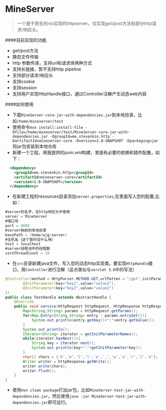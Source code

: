  MineServer
===================================
>一个基于原生的nio实现的httpserver。仅实现*get/post*方法和部分http请求/响应头。

####目前实现的功能
* get/post方法
* 静态文件传输
* http 参数传递，支持url和请求体两种方式
* 支持长链接，暂不支持http pipeline
* 支持部分请求/响应头
* 支持cookie
* 支持session
* 支持用户实现HttpHandle接口，通过Controller注解产生动态web内容


####如何使用
* 下载`MineServer-core-jar-with-dependencies.jar`到本地目录，比如`/home/mineserver/test`
* 使用命令`mvn install:install-file -Dfile=/home/mineserver/test/MineServer-core-jar-with-dependencies.jar -DgroupId=me.stevenkin.http -DartifactId=mineserver-core -Dversion=1.0-SNAPSHOT -Dpackaging=jar`将jar包安装到本地仓库
* 新建一个工程，用我提供的pom.xml构建，里面有必要的依赖和插件配置，如下：
```xml
  <dependency>
    <groupId>me.stevenkin.http</groupId>
    <artifactId>mineserver-core</artifactId>
    <version>1.0-SNAPSHOT</version>
  </dependency>
```
* 在新建工程的resources目录添加`server.properties`,在里面写入您的配置,比如：
```java
#server的名字，在http响应头中使用
server = MineServer
#端口号
port = 8080
#server映射的本地目录
basePath = /home/wjg/server/
#主机名（这个暂时没什么用）
host = localhost
#server线程池中的线程数
coreThreadCount = 10
```
* 在`src`目录新建java文件，写入您的动态http实现类。要实现`HttpHandle`接口，用`Controller`进行注解（这点类似与`servlet 3.0`中的写法）
```java
@Controller(method = HttpParser.METHOD.GET,urlPatten = "/get",initParameters = {
        @InitParameter(key="key1",value="value1"),
        @InitParameter(key="key2",value="value2")
})
public class TestHandle extends AbstractHandle {
    @Override
    public void service(HttpRequest httpRequest, HttpResponse httpResponse) throws Exception {
        Map<String,String> params = httpRequest.getParams();
        for(Map.Entry<String,String> entry : params.entrySet()){
            System.out.println(entry.getKey()+":"+entry.getValue());
        }
        System.out.println();
        Iterator<String> iterator = getInitParameterNames();
        while(iterator.hasNext()){
            String key = iterator.next();
            System.out.println(key+":"+getInitParameter(key));
        }
        char[] chars = {'h','e','l','l','o',',','w','o','r','l','d'};
        Writer writer = httpResponse.getWrite();
        writer.write(chars);
        writer.flush();
    }
}
```
* 使用`mvn clean package`打出jar包，比如`MineServer-test-jar-with-dependencies.jar`，然后使用`java -jar MineServer-test-jar-with-dependencies.jar`即可运行。


